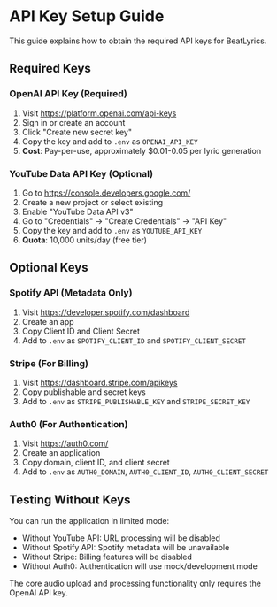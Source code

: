 # API Key Setup Guide

This guide explains how to obtain the required API keys for BeatLyrics.

## Required Keys

### OpenAI API Key (Required)
1. Visit https://platform.openai.com/api-keys
2. Sign in or create an account
3. Click "Create new secret key"
4. Copy the key and add to `.env` as `OPENAI_API_KEY`
5. **Cost**: Pay-per-use, approximately $0.01-0.05 per lyric generation

### YouTube Data API Key (Optional)
1. Go to https://console.developers.google.com/
2. Create a new project or select existing
3. Enable "YouTube Data API v3"
4. Go to "Credentials" → "Create Credentials" → "API Key"
5. Copy the key and add to `.env` as `YOUTUBE_API_KEY`
6. **Quota**: 10,000 units/day (free tier)

## Optional Keys

### Spotify API (Metadata Only)
1. Visit https://developer.spotify.com/dashboard
2. Create an app
3. Copy Client ID and Client Secret
4. Add to `.env` as `SPOTIFY_CLIENT_ID` and `SPOTIFY_CLIENT_SECRET`

### Stripe (For Billing)
1. Visit https://dashboard.stripe.com/apikeys
2. Copy publishable and secret keys
3. Add to `.env` as `STRIPE_PUBLISHABLE_KEY` and `STRIPE_SECRET_KEY`

### Auth0 (For Authentication)
1. Visit https://auth0.com/
2. Create an application
3. Copy domain, client ID, and client secret
4. Add to `.env` as `AUTH0_DOMAIN`, `AUTH0_CLIENT_ID`, `AUTH0_CLIENT_SECRET`

## Testing Without Keys

You can run the application in limited mode:
- Without YouTube API: URL processing will be disabled
- Without Spotify API: Spotify metadata will be unavailable
- Without Stripe: Billing features will be disabled
- Without Auth0: Authentication will use mock/development mode

The core audio upload and processing functionality only requires the OpenAI API key.

